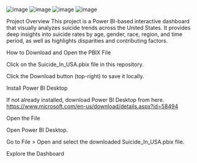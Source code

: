 ![image](https://github.com/user-attachments/assets/2d431db1-e0ae-47de-af2b-4bc20a590232)
![image](https://github.com/user-attachments/assets/aa52f496-ceae-4e47-86fb-d085ee260686)
![image](https://github.com/user-attachments/assets/d98b50ca-3a94-4ffb-aec5-34208a9eafd7)
![image](https://github.com/user-attachments/assets/271b3cf7-e2c2-4a7d-a032-7df1fc44dcad)

Project Overview
This project is a Power BI-based interactive dashboard that visually analyzes suicide trends across the United States. It provides deep insights into suicide rates by age, gender,
race, region, and time period, as well as highlights disparities and contributing factors.

How to Download and Open the PBIX File

Click on the Suicide_In_USA.pbix file in this repository.

Click the Download button (top-right) to save it locally.

Install Power BI Desktop

If not already installed, download Power BI Desktop from here. https://www.microsoft.com/en-us/download/details.aspx?id=58494

Open the File

Open Power BI Desktop.

Go to File > Open and select the downloaded Suicide_In_USA.pbix file.

Explore the Dashboard



